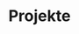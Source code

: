 ---
# Page title
title: Projekte
# Page type - we want a landing page (such as a homepage)
type: landing

# Your landing page sections - add as many different content blocks as you like
sections:
  - block: markdown
    id: section-0
    content:
      title: Arbeitspakete im Projekt
      subtitle:
      text: Das Arbeitsprogramm von KISS-Pro ist in vier Arbeitspakete gegliedert. Arbeitspaket 1 beschäftigt sich mit der Vorbereitung der Integration von NLP-generierten Feedbacksystemen in den schulischen Kontext. Die Arbeitspaket 2 und 3 dienen der Ausarbeitung von Professionalisierungskonzepten für die 5 kompetente Nutzung KI-basierter Systeme in der Schule (Arbeitspaket 2) bzw. im Fachunterricht (Arbeitspaket 3). Während in Arbeitspaket 2 also allgemein die Förderung digitalisierungsbezogener Kompetenzen aufseiten der Lehrkräfte sowie die Herausarbeitung von Potentialen und Grenzen von KIbasierten Systemen und die soziale Akzeptanz dieser Systeme im Vordergrund steht, werden in Arbeitspaket 3 konkrete Einsatzmöglichkeiten von KI-generiertem Feedback für sprachliche Lernprodukte der Schüler:innen in sprachlichen Fächern thematisiert. In beiden Arbeitspaketen werden Weiterbildungsangebote für Lehrkräfte entwickelt, erprobt, auf dieser Erfahrungsbasis überarbeitet und finalisiert. Der Prozess wird wissenschaftlich begleitet und evaluiert. Auf diese Weise soll in engem Austausch mit den Landesinstituten sichergestellt werden, dass die Professionalisierungskonzepte praxistauglich und für eine breite Mehrheit der Lehrkräfte relevant sind. Ziel ist es, die in den Arbeitspaketen 2 und 3 eingenommenen Perspektiven in Arbeitspaket 4 modular zusammenzuführen und somit ein KI-bezogenes Professionalisierungsangebot zu schaffen, das sowohl spezifisch für Lehrkräfte der sprachlichen Fächer als auch - in Bezug auf die fächerübergreifenden Anteile - von anderen Lehrkräften genutzt werden kann. Um dies zu ermöglichen, widmet sich Arbeitspaket 4 der Überführung der Weiterbildungsangebote in OER, die zum Projektabschluss allen Landesinstituten zugänglich gemacht werden. Ergänzend wird im Rahmen des Arbeitspakets 4 der Transfer der für die Lehrkräfteweiterbildung entwickelten Inhalte in die Lehramtsausbildung adressiert. Hierfür wird eine Transfertagung für die Integration dieser Inhalte in die universitäre Lehramtsausbildung ausgerichtet. Bei Fragen zu den Arbeitspaketen kontaktieren Sie gerne unsere Projektkoordinatorin Sarah Bormann.
  - block: markdown
    id: section-1
    content:
      title: Vorbereitung der Integration von NLP-generierten Feedbacksystemen in den schulischen Kontext
      subtitle: Arbeitspaket 1, Leitung Prof. Dr. Steve Nebel und Prof. Dr. Torsten Zesch
      text: 
  - block: markdown
    id: section-2
    content:
      title: Entwicklung von Professionalisierungskonzepten für die kompetente Nutzung KI-basierter Systeme in der Schule
      subtitle: Arbeitspaket 2, Leitung Prof. Dr. Katrin Böhme
      text: 
  - block: markdown
    id: section-3
    content:
      title: Entwicklung konkreter Nutzungsperspektiven von KI-basierten Systemen im Fachunterricht
      subtitle: Arbeitspaket 3, Leitung Prof. Dr. Olaf Köller
      text: 
  - block: markdown
    id: section-4
    content:
      title: Modelle für die Entwicklung nachhaltiger Strukturen in Schulorganisation und Kollegien für die schulische Nutzung von KI und Bereitstellung von OER zur Lehrkräfteprofessionalisierung
      subtitle: Arbeitspaket 4, Leitung Prof. Dr. Olaf Köller und Prof. Dr. Katrin Böhme
      text: 
---